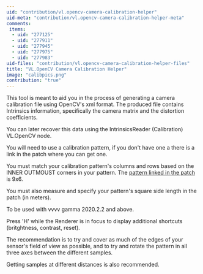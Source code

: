 ```yaml
---
uid: "contribution/vl.opencv-camera-calibration-helper"
uid-meta: "contribution/vl.opencv-camera-calibration-helper-meta"
comments: 
 items: 
  - uid: "277125"
  - uid: "277911"
  - uid: "277945"
  - uid: "277975"
  - uid: "277983"
uid-files: "contribution/vl.opencv-camera-calibration-helper-files"
title: "VL.OpenCV Camera Calibration Helper"
image: "calibpics.png"
contribution: "true"
---
```


This tool is meant to aid you in the process of generating a camera calibration file using OpenCV's xml format. The produced file contains Intrinsics information, specifically the camera matrix and the distortion coefficients. 

You can later recover this data using the IntrinsicsReader (Calibration) VL.OpenCV node.

You will need to use a calibration pattern, if you don't have one a there is a link in the patch where you can get one.

You must match your calibration pattern's columns and rows based on the INNER OUTMOUST corners in your pattern. The [pattern linked in the patch](https://docs.opencv.org/master/pattern.png) is 9x6. 

You must also measure and specify your pattern's square side length in the patch (in meters).

To be used with vvvv gamma 2020.2.2 and above.

Press 'H' while the Renderer is in focus to display additional shortcuts (britghtness, contrast, reset).

The recommendation is to try and cover as much of the edges of your sensor's field of view as possible, and to try and rotate the pattern in all three axes between the different samples. 

Getting samples at different distances is also recommended.